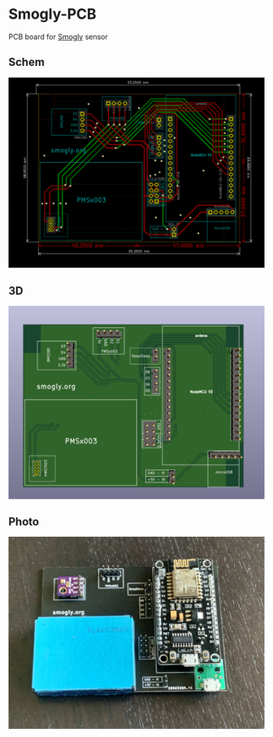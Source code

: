 # Smogly-PCB
 PCB board for [Smogly](https://github.com/hackerspace-silesia/Smogomierz) sensor

 ## Schem
 ![SmoglyPCB](https://raw.githubusercontent.com/bfaliszek/Smogly-PCB/main/screens/PCB.png)

 ## 3D
 ![SmoglyPCB](https://raw.githubusercontent.com/bfaliszek/Smogly-PCB/main/screens/PCB_3D.png)

 ## Photo
 ![SmoglyPCB](https://raw.githubusercontent.com/bfaliszek/Smogly-PCB/main/photos/Smogly_PCB_PMS7003_3.jpg)
